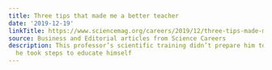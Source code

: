 ```yaml
---
title: Three tips that made me a better teacher
date: '2019-12-19'
linkTitle: https://www.sciencemag.org/careers/2019/12/three-tips-made-me-better-teacher
source: Business and Editorial articles from Science Careers
description: This professor’s scientific training didn’t prepare him to teach, so
  he took steps to educate himself
---
```


